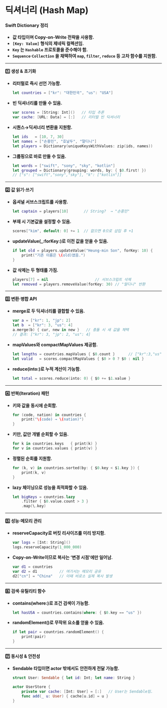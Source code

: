 # 딕셔너리 (Hash Map)

#### Swift Dictionary  정리

* **값 타입이며 Copy-on-Write 전략을 사용함.**
* **`[Key: Value]` 형식의 제네릭 컬렉션임.**
* **`Key` 는 `Hashable` 프로토콜을 준수해야 함.**
* **`Sequence`·`Collection` 을 채택하여 `map`, `filter`, `reduce` 등 고차 함수를 지원함.**

***

**1️⃣ 생성 & 초기화**

*   **리터럴로 즉시 선언 가능함.**

    ```swift
    let countries = ["kr": "대한민국", "us": "USA"]
    ```
*   **빈 딕셔너리를 만들 수 있음.**

    ```swift
    var scores = [String: Int]()   // 타입 추론
    var cache: [URL: Data] = [:]   // 리터럴 빈 딕셔너리
    ```
*   **시퀀스→딕셔너리 변환을 지원함.**

    ```swift
    let ids   = [10, 7, 30]
    let names = ["손흥민", "호날두", "말디니"]
    let players = Dictionary(uniqueKeysWithValues: zip(ids, names))
    ```
*   **그룹핑으로 바로 만들 수 있음.**

    ```swift
    let words = ["swift", "sony", "sky", "kotlin"]
    let grouped = Dictionary(grouping: words, by: { $0.first! })
    // ["s": ["swift","sony","sky"], "k": ["kotlin"]]
    ```

***

**2️⃣ 값 읽기·쓰기**

*   **옵셔널 서브스크립트를 사용함.**

    ```swift
    let captain = players[10]       // String?  → "손흥민"
    ```
*   **부재 시 기본값을 설정할 수 있음.**

    ```swift
    scores["kim", default: 0] += 1  // 없으면 0으로 삽입 후 +1
    ```
*   **updateValue(\_:forKey:)로 이전 값을 얻을 수 있음.**

    ```swift
    if let old = players.updateValue("Heung-min Son", forKey: 10) {
        print("기존 이름은 \(old)였음.")
    }
    ```
*   **값 삭제는 두 형태를 가짐.**

    ```swift
    players[7] = nil                     // 서브스크립트 삭제
    let removed = players.removeValue(forKey: 30) // "말디니" 반환
    ```

***

**3️⃣ 변환·병합 API**

*   **merge로 두 딕셔너리를 결합할 수 있음.**

    ```swift
    var a = ["kr": 1, "jp": 2]
    let b  = ["kr": 3, "us": 4]
    a.merge(b) { cur, new in new }   // 충돌 시 새 값을 채택
    // 결과: ["kr": 3, "jp": 2, "us": 4]
    ```
*   **mapValues와 compactMapValues 제공함.**

    ```swift
    let lengths = countries.mapValues { $0.count }      // ["kr":3,"us":3]
    let valid   = scores.compactMapValues { $0 > 0 ? $0 : nil }
    ```
*   **reduce(into:)로 누적 계산이 가능함.**

    ```swift
    let total = scores.reduce(into: 0) { $0 += $1.value }
    ```

***

**4️⃣ 반복(Iteration) 패턴**

*   **키와 값을 동시에 순회함.**

    ```swift
    for (code, nation) in countries {
        print("\(code) → \(nation)")
    }
    ```
*   **키만, 값만 개별 순회할 수 있음.**

    ```swift
    for k in countries.keys   { print(k) }
    for v in countries.values { print(v) }
    ```
*   **정렬된 순회를 지원함.**

    ```swift
    for (k, v) in countries.sorted(by: { $0.key < $1.key }) {
        print(k, v)
    }
    ```
*   **lazy 체이닝으로 성능을 최적화할 수 있음.**

    ```swift
    let bigKeys = countries.lazy
        .filter { $0.value.count > 3 }
        .map(\.key)
    ```

***

**5️⃣ 성능·메모리 관리**

*   **reserveCapacity로 버킷 리사이즈를 미리 방지함.**

    ```swift
    var logs = [Int: String]()
    logs.reserveCapacity(1_000_000)
    ```
*   **Copy-on-Write이므로 복사는 ‘변경 시점’에만 일어남.**

    ```swift
    var d1 = countries
    var d2 = d1          // 여기서는 메모리 공유
    d2["cn"] = "China"   // 이때 비로소 실제 복사 발생
    ```

***

**6️⃣ 검색·유틸리티 함수**

*   **contains(where:)로 조건 검색이 가능함.**

    ```swift
    let hasUSA = countries.contains(where: { $0.key == "us" })
    ```
*   **randomElement()로 무작위 요소를 얻을 수 있음.**

    ```swift
    if let pair = countries.randomElement() {
        print(pair)
    }
    ```

***

**7️⃣ 동시성 & 안전성**

*   **Sendable 타입이면 actor 밖에서도 안전하게 전달 가능함.**

    ```swift
    struct User: Sendable { let id: Int; let name: String }

    actor UserStore {
        private var cache: [Int: User] = [:]   // User는 Sendable임.
        func add(_ u: User) { cache[u.id] = u }
    }
    ```
